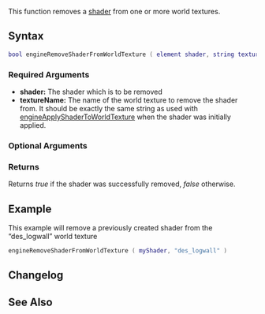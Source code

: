 This function removes a [shader](/docs/shader.md "wikilink") from one or more world textures.

Syntax
------

``` lua
bool engineRemoveShaderFromWorldTexture ( element shader, string textureName [, element targetElement = nil ] )
```

### Required Arguments

-   **shader:** The shader which is to be removed
-   **textureName:** The name of the world texture to remove the shader from. It should be exactly the same string as used with [engineApplyShaderToWorldTexture](/docs/engineapplyshadertoworldtexture.md "wikilink") when the shader was initially applied.

### Optional Arguments

### Returns

Returns *true* if the shader was successfully removed, *false* otherwise.

Example
-------

This example will remove a previously created shader from the “des\_logwall” world texture

``` lua
engineRemoveShaderFromWorldTexture ( myShader, "des_logwall" )
```

Changelog
---------

See Also
--------
